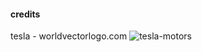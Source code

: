 
#### credits 

tesla - worldvectorlogo.com
![tesla-motors](https://user-images.githubusercontent.com/3885659/219292939-ec61e6fe-a68d-4802-a510-6d2b98252b09.svg)
